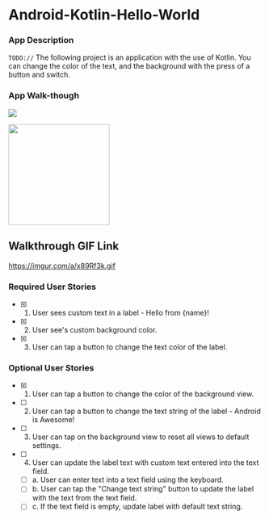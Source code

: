 # Android-Kotlin-Hello-World

### App Description
`TODO://` The following project is an application with the use of Kotlin. You can change the color of the text, and the background with the press of a button and switch.


### App Walk-though

![](https://github.com/rvela042/Andoid-Kotlin-Hello-World/blob/main/video1107358189_Trim.gif)

<img src="https://imgur.com/a/x89Rf3k.gif" width=200><br>

## Walkthrough GIF Link

https://imgur.com/a/x89Rf3k.gif

### Required User Stories
- [x] 1. User sees custom text in a label - Hello from {name}!
- [x] 2. User see's custom background color.
- [x] 3. User can tap a button to change the text color of the label.

### Optional User Stories
- [x] 1. User can tap a button to change the color of the background view.  
- [ ] 2. User can tap a button to change the text string of the label - Android is Awesome!  
- [ ] 3. User can tap on the background view to reset all views to default settings.  
- [ ] 4. User can update the label text with custom text entered into the text field.  
   - [ ] a. User can enter text into a text field using the keyboard.  
   - [ ] b. User can tap the "Change text string" button to update the label with the text from the text field.  
   - [ ] c. If the text field is empty, update label with default text string.  

